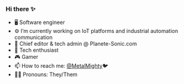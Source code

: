### Hi there ✨

<!--
**Metal-Mighty/Metal-Mighty** is a ✨ _special_ ✨ repository because its `README.md` (this file) appears on your GitHub profile.

Here are some ideas to get you started:

- 🔭 I’m currently working on ...
- 🌱 I’m currently learning ...
- 👯 I’m looking to collaborate on ...
- 🤔 I’m looking for help with ...
- 💬 Ask me about ...
- 📫 How to reach me: ...
- 😄 Pronouns: ...
- ⚡ Fun fact: ...
-->

- 🖥️ Software engineer
- ⚙️ I’m currently working on IoT platforms and industrial automation communication
- 🦔 Chief editor & tech admin @ Planete-Sonic.com
- 🔎 Tech enthusiast
- 🎮 Gamer
- 📫 How to reach me: [@MetalMighty](https://twitter.com/MetalMighty)🐦
- 🏳️‍🌈 Pronouns: They/Them
